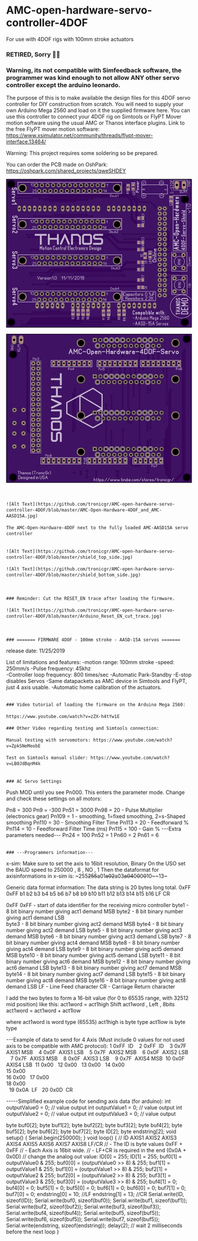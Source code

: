 # AMC-open-hardware-servo-controller-4DOF
For use with 4DOF rigs with 100mm stroke actuators

### RETIRED, Sorry 🤷‍♂️

### Warning, its not compatible with Simfeedback software, the programmer was kind enough to not allow ANY other servo controller except the arduino leonardo. 


The purpose of this is to make available the design files for this 4DOF servo controller for DIY construction from scratch. You will need to supply your own Arduino Mega 2560 and load on it the supplied firmware here. You can use this controller to connect your 4DOF rig on Simtools or FlyPT Mover motion software using the usual AMC or Thanos interface plugins.
Link to the free FlyPT mover motion software:
https://www.xsimulator.net/community/threads/flypt-mover-interface.13464/


Warning: This project requires some soldering so be prepared.


You can order the PCB made on OshPark:
https://oshpark.com/shared_projects/qweSHDEY


![Alt Text](https://github.com/tronicgr/AMC-open-hardware-servo-controller-4DOF/blob/master/Gerber-files/TOP-view.jpg)

![Alt Text](https://github.com/tronicgr/AMC-open-hardware-servo-controller-4DOF/blob/master/Gerber-files/BOTTOM-view.jpg)



```


![Alt Text](https://github.com/tronicgr/AMC-open-hardware-servo-controller-4DOF/blob/master/AMC-Open-Hardware-4DOF_and_AMC-AASD15A.jpg)

The AMC-Open-Hardware-4DOF next to the fully loaded AMC-AASD15A servo controller


![Alt Text](https://github.com/tronicgr/AMC-open-hardware-servo-controller-4DOF/blob/master/shield_top_side.jpg)

![Alt Text](https://github.com/tronicgr/AMC-open-hardware-servo-controller-4DOF/blob/master/shield_bottom_side.jpg)



### Reminder: Cut the RESET_EN trace after loading the firmware.

![Alt Text](https://github.com/tronicgr/AMC-open-hardware-servo-controller-4DOF/blob/master/Arduino_Reset_EN_cut_trace.jpg)



### ======= FIRMWARE 4DOF - 100mm stroke - AASD-15A servos =======
```
release date: 11/25/2019

List of limitations and features:
  -motion range:  100mm stroke
  -speed: 250mm/s
  -Pulse frequency: 45khz  
  -Controller loop frequency: 800 times/sec
  -Automatic Park-Standby
  -E-stop disables Servos
  -Same datapackets as AMC device in Simtools and FlyPT, just 4 axis usable.
  -Automatic home calibration of the actuators.
        
```

### Video tutorial of loading the firmware on the Arduino Mega 2560:

https://www.youtube.com/watch?v=zZX-h4tYw1E

### Other Video regarding testing and Simtools connection:

Manual testing with servomotors: https://www.youtube.com/watch?v=ZpkSNeMeobE

Test on Simtools manual slider: https://www.youtube.com/watch?v=LB0JdBqnM4k


### AC Servo Settings
```
Push MOD until you see Pn000. This enters the parameter mode.
Change and check these settings on all motors:

Pn8 = 300
Pn9 = -300
Pn51 = 3000
Pn98 = 20 - Pulse Multiplier (electronics gear)
Pn109 = 1 - smoothing, 1=fixed smoothing, 2=s-Shaped smoothing
Pn110 = 30 - Smoothing Filter Time
Pn113 = 20 - Feedforward %
Pn114 = 10 - Feedforward Filter Time (ms)
Pn115 = 100 - Gain %
---Extra parameters needed---
Pn24 = 100 
Pn52 = 1 
Pn60 = 2 
Pn61 = 6 
```

### ---Programmers information---
```
x-sim:
Make sure to set the axis to 16bit resolution, Binary
On the USO set the BAUD speed to 250000 , 8 , NO , 1
Then the dataformat for axisinformations in x-sim is:
~255~~255~~a01~~a02~~a03~~a04~~0~~0~~0~~0~~10~~13~

Generic data format information:
The data string is 20 bytes long total.
0xFF 0xFF b1 b2 b3 b4 b5 b6 b7 b8 b9 b10 b11 b12 b13 b14 b15 b16  LF CR

0xFF 0xFF - start of data identifier for the receiving micro controller
byte1 - 8 bit binary number giving act1 demand MSB 
byte2 - 8 bit binary number giving act1 demand LSB         
byte3 - 8 bit binary number giving act2 demand MSB
byte4 - 8 bit binary number giving act2 demand LSB
byte5 - 8 bit binary number giving act3 demand MSB
byte6 - 8 bit binary number giving act3 demand LSB 
byte7 - 8 bit binary number giving act4 demand MSB
byte8 - 8 bit binary number giving act4 demand LSB 
byte9 - 8 bit binary number giving act5 demand MSB 
byte10 - 8 bit binary number giving act5 demand LSB 
byte11 - 8 bit binary number giving act6 demand MSB 
byte12 - 8 bit binary number giving act6 demand LSB 
byte13 - 8 bit binary number giving act7 demand MSB 
byte14 - 8 bit binary number giving act7 demand LSB 
byte15 - 8 bit binary number giving act8 demand MSB 
byte16 - 8 bit binary number giving act8 demand LSB 
LF   - Line Feed character
CR  - Carriage Return character

I add the two bytes to form a 16-bit value (for 0 to 65535 range, with 32512 mid position) like this:
act1word = act1high
Shift act1word , Left , 8bits
act1word = act1word + act1low

where 
act1word is word type (65535)
act1high is byte type
act1low is byte type


---Example of data to send for 4 Axis (Must include 0 values for not used axis to be compatible with AMC protocol):
    1 0xFF  ID
    2 0xFF  ID
    3 0x7F  AXIS1 MSB
    4 0x0F  AXIS1 LSB
    5 0x7F  AXIS2 MSB
    6 0x0F  AXIS2 LSB
    7 0x7F  AXIS3 MSB
    8 0x0F  AXIS3 LSB   
    9 0x7F  AXIS4 MSB  
    10 0x0F  AXIS4 LSB  
    11 0x00    
    12 0x00    
    13 0x00    
    14 0x00  
    15 0x00   
    16 0x00    
    17 0x00   
    18 0x00  
    19 0x0A  LF
    20 0x0D  CR     


-----Simplified example code for sending axis data (for arduino):
int outputValue0 = 0;        // value output
int outputValue1 = 0;        // value output
int outputValue2 = 0;        // value output
int outputValue3 = 0;        // value output

byte buf0[2];
byte buf1[2];
byte buf2[2];
byte buf3[2];
byte buf4[2];
byte buf5[2];
byte buf6[2];
byte buf7[2];
byte ID[2];
byte endstring[2];
void setup() {
  Serial.begin(250000);
}
void loop() {
  // ID AXIS1 AXIS2 AXIS3 AXIS4 AXIS5 AXIS6 AXIS7 AXIS8 LF/CR
  // - The ID is byte values 0xFF + 0xFF
  // - Each Axis is 16bit wide.
  // - LF+CR is required in the end (0x0A + 0x0D)
  // change the analog out value:
  ID[0] = 255;
  ID[1] = 255;
  buf0[1] = outputValue0 & 255;
  buf0[0] = (outputValue0 >> 8) & 255;
  buf1[1] = outputValue1 & 255;
  buf1[0] = (outputValue1 >> 8) & 255;
  buf2[1] = outputValue2 & 255;
  buf2[0] = (outputValue2 >> 8) & 255;
  buf3[1] = outputValue3 & 255;
  buf3[0] = (outputValue3 >> 8) & 255;
  buf4[1] = 0;
  buf4[0] = 0;
  buf5[1] = 0;
  buf5[0] = 0;
  buf6[1] = 0;
  buf6[0] = 0;
  buf7[1] = 0;
  buf7[0] = 0;
  endstring[0] = 10; //LF
  endstring[1] = 13; //CR
  Serial.write(ID, sizeof(ID));
  Serial.write(buf0, sizeof(buf0));
  Serial.write(buf1, sizeof(buf1));
  Serial.write(buf2, sizeof(buf2));
  Serial.write(buf3, sizeof(buf3));
  Serial.write(buf4, sizeof(buf4));
  Serial.write(buf5, sizeof(buf5));
  Serial.write(buf6, sizeof(buf5));
  Serial.write(buf7, sizeof(buf5));
  Serial.write(endstring, sizeof(endstring));
  delay(2);   // wait 2 milliseconds before the next loop
}



```
